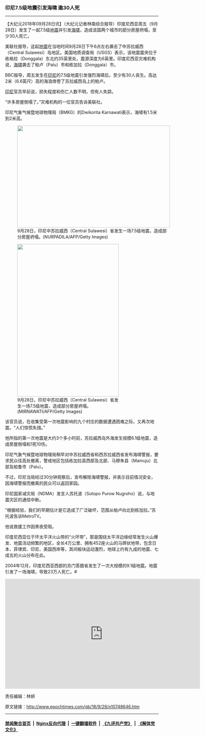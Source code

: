 ### 印尼7.5级地震引发海啸 逾30人死
------------------------

<p>【大纪元2018年09月28日讯】（大纪元记者林南综合报导）印度尼西亚周五（9月28日）发生了一起7.5级<a href="http://www.epochtimes.com/gb/tag/%E5%9C%B0%E9%9C%87.html">地震</a>并引发<a href="http://www.epochtimes.com/gb/tag/%E6%B5%B7%E5%95%B8.html">海啸</a>，造成该国两个城市的部分房屋坍塌，至少30人死亡。</p>
<p>美联社报导，这起<a href="http://www.epochtimes.com/gb/tag/%E5%9C%B0%E9%9C%87.html">地震</a>在当地时间9月28日下午6点左右袭击了中苏拉威西（Central Sulawesi）岛地区。美国地质调查局（USGS）表示，该地震震央位于栋格拉（Donggala）东北约35英里处，震源深度为6英里。印度尼西亚灾难机构说，<a href="http://www.epochtimes.com/gb/tag/%E6%B5%B7%E5%95%B8.html">海啸</a>袭击了帕卢（Palu）市和栋加拉（Donggala）市。</p>
<p>BBC报导，周五发生在<a href="http://www.epochtimes.com/gb/tag/%E5%8D%B0%E5%B0%BC.html">印尼</a>的7.5级地震引发强烈海啸后，至少有30人丧生。高达2米（6.6英尺）高的海浪席卷了苏拉威西岛上的帕卢。</p>
<p><a href="http://www.epochtimes.com/gb/tag/%E5%8D%B0%E5%B0%BC.html">印尼</a>官员早前说，损失程度和伤亡人数不明，但有人失踪。</p>
<p>“许多房屋倒塌了。”灾难机构的一位官员告诉美联社。</p>
<p>印尼气象气候暨地球物理局（BMKG）的Dwikorita Karnawati表示，海啸有1.5米到2米高。</p>
<figure id="attachment_10748720" style="width: 501px" class="wp-caption aligncenter"><a href="http://i.epochtimes.com/assets/uploads/2018/09/GettyImages-1042362442.jpg"><img class=" wp-image-10748720" src="http://i.epochtimes.com/assets/uploads/2018/09/GettyImages-1042362442-600x400.jpg" alt="" width="501" height="334" /></a><figcaption class="wp-caption-text">9月28日，印尼中苏拉威西（Central Sulawesi）省发生一场7.5级地震，造成部分房屋坍塌。(NURPADILA/AFP/Getty Images)</figcaption></figure>
<figure id="attachment_10748711" style="width: 333px" class="wp-caption aligncenter"><a href="http://i.epochtimes.com/assets/uploads/2018/09/GettyImages-1042362466.jpg"><img class=" wp-image-10748711" src="http://i.epochtimes.com/assets/uploads/2018/09/GettyImages-1042362466-600x900.jpg" alt="" width="333" height="500" /></a><figcaption class="wp-caption-text">9月28日，印尼中苏拉威西（Central Sulawesi）省发生一场7.5级地震，造成部分房屋坍塌。(MIRNAWATI/AFP/Getty Images)</figcaption></figure>
<p>该官员说，在收集受第一次地震影响的九个村庄的数据遭遇困难之际，又再次地震。“人们惊慌失措。”</p>
<p>他所指的第一次地震是大约3个多小时前，苏拉威西岛外海发生规模6.1级地震，造成房屋倒塌和1死10伤。</p>
<p>印尼气象气候暨地球物理局稍早对中苏拉威西省和西苏拉威西省发布海啸警报，要求民众往高处撤离，警戒地区包括栋加拉县西部及北部、马穆朱县（Mamuju）北部及帕鲁市（Palu）。</p>
<p>不过，印尼当局经过30分钟观察后，宣布解除海啸警报，并表示目前情况安全，因海啸警报而撤离的民众可以返回家园。</p>
<p>印尼国家减灾局（NDMA）发言人苏托波（Sutopo Purow Nugroho）说，与地震灾区的通信中断。</p>
<p>“根据经验，我们的早期估计是它造成了广泛破坏，范围从帕卢向北到栋加拉。”苏托波告诉MetroTV。</p>
<p>他说救援工作因黑夜受阻。</p>
<p>印度尼西亚位于环太平洋火山带的“火环带”，那是围绕太平洋边缘经常发生火山爆发、地震活动频繁的地区，全长4万公里、拥有452座火山的马蹄状地带，包含日本、菲律宾、印尼、美国西岸等，其间板块运动激烈，地球上约有九成的地震、七成五的火山分布在此。</p>
<p>2004年12月，印度尼西亚西部的苏门答腊省发生了一次大规模的9.1级地震。地震引发了一场海啸，导致23万人死亡。#</p>
<p><iframe src="https://www.youtube.com/embed/FsDweQTQxA4?ecver=1" width="640" height="360" frameborder="0" allowfullscreen="allowfullscreen"></iframe></p>
<p>责任编辑：林妍</p>

原文链接：http://www.epochtimes.com/gb/18/9/28/n10748646.htm


------------------------
#### [禁闻聚合首页](https://github.com/gfw-breaker/banned-news/blob/master/README.md) &nbsp;|&nbsp; [Nginx反向代理](https://github.com/gfw-breaker/open-proxy/blob/master/README.md) &nbsp;|&nbsp; [一键翻墙软件](https://github.com/gfw-breaker/nogfw/blob/master/README.md) &nbsp;|&nbsp; [《九评共产党》](https://github.com/gfw-breaker/9ping.md/blob/master/README.md#九评之一评共产党是什么) &nbsp;|&nbsp; [《解体党文化》](https://github.com/gfw-breaker/jtdwh.md/blob/master/README.md#绪论)